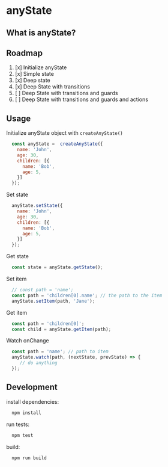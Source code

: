 # anyState


## What is anyState?

## Roadmap
1. [x] Initialize anyState
2. [x] Simple state
3. [x] Deep state
4. [x] Deep State with transitions
5. [ ] Deep State with transitions and guards
6. [ ] Deep State with transitions and guards and actions

## Usage

Initialize anyState object with `createAnyState()`
  ```js
    const anyState =  createAnyState({
      name: 'John',
      age: 30,
      children: [{
        name: 'Bob',
        age: 5,
      }]
    });
  ```

Set state
  ```js
    anyState.setState({
      name: 'John',
      age: 30,
      children: [{
        name: 'Bob',
        age: 5,
      }]
    });
  ```

 Get state

  ```js
    const state = anyState.getState();
  ```

 Set item
  ```js
    // const path = 'name';
    const path = 'children[0].name'; // the path to the item
    anyState.setItem(path, 'Jane');
  ```

  Get item

  ```js
    const path = 'children[0]';
    const child = anyState.getItem(path);
  ```

  Watch onChange
  ```js
    const path = 'name'; // path to item
    anyState.watch(path, (nextState, prevState) => {
       // do anything
    });
  ```
## Development

  install dependencies:
  ```bash
    npm install
  ```

  run tests:
  ```bash
    npm test
  ```

  build:
  ```bash
    npm run build
  ```

